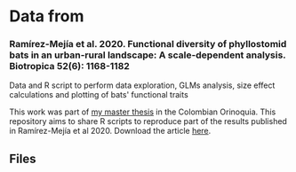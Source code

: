 # Data from


### Ramírez-Mejía et al. 2020. Functional diversity of phyllostomid bats in an urban-rural landscape: A scale-dependent analysis. Biotropica 52(6): 1168-1182

Data and R script to perform data exploration, GLMs analysis, size effect calculations and plotting of bats' functional traits

This work was part of [my master thesis](https://repository.javeriana.edu.co/handle/10554/34383) in the Colombian Orinoquia. This repository aims to share R scripts to reproduce part of the results published in Ramírez-Mejía et al 2020. Download the article [here](https://onlinelibrary.wiley.com/doi/abs/10.1111/btp.12816).

## Files 


